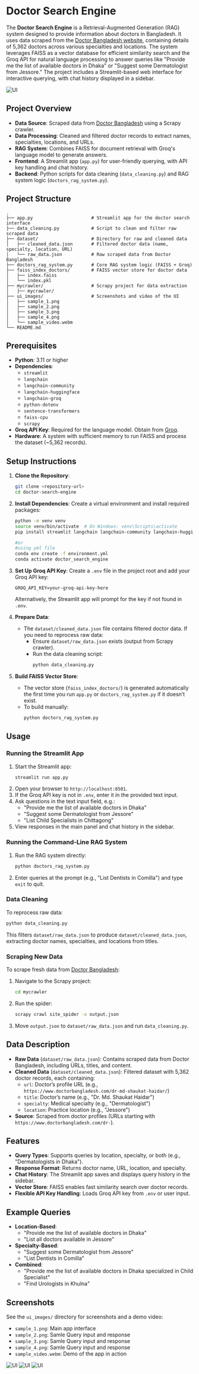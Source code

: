 # Doctor Search Engine

The **Doctor Search Engine** is a Retrieval-Augmented Generation (RAG) system designed to provide information about doctors in Bangladesh. It uses data scraped from the [Doctor Bangladesh website](https://www.doctorbangladesh.com/), containing details of 5,362 doctors across various specialties and locations. The system leverages FAISS as a vector database for efficient similarity search and the Groq API for natural language processing to answer queries like "Provide me the list of available doctors in Dhaka" or "Suggest some Dermatologist from Jessore." The project includes a Streamlit-based web interface for interactive querying, with chat history displayed in a sidebar.

![UI](ui_images/sample_1.png)


## Project Overview

- **Data Source**: Scraped data from [Doctor Bangladesh](https://www.doctorbangladesh.com/) using a Scrapy crawler.
- **Data Processing**: Cleaned and filtered doctor records to extract names, specialties, locations, and URLs.
- **RAG System**: Combines FAISS for document retrieval with Groq's language model to generate answers.
- **Frontend**: A Streamlit app (`app.py`) for user-friendly querying, with API key handling and chat history.
- **Backend**: Python scripts for data cleaning (`data_cleaning.py`) and RAG system logic (`doctors_rag_system.py`).

## Project Structure

```
.
├── app.py                      # Streamlit app for the doctor search interface
├── data_cleaning.py            # Script to clean and filter raw scraped data
├── dataset/                    # Directory for raw and cleaned data
│   ├── cleaned_data.json       # Filtered doctor data (name, specialty, location, URL)
│   └── raw_data.json           # Raw scraped data from Doctor Bangladesh
├── doctors_rag_system.py       # Core RAG system logic (FAISS + Groq)
├── faiss_index_doctors/        # FAISS vector store for doctor data
│   ├── index.faiss
│   └── index.pkl
├── mycrawler/                  # Scrapy project for data extraction
│   ├── mycrawler/
├── ui_images/                  # Screenshots and video of the UI
│   ├── sample_1.png
│   ├── sample_2.png
│   ├── sample_3.png
│   ├── sample_4.png
│   └── sample_video.webm
└── README.md                   
```

## Prerequisites

- **Python**: 3.11 or higher
- **Dependencies**:
  - `streamlit`
  - `langchain`
  - `langchain-community`
  - `langchain-huggingface`
  - `langchain-groq`
  - `python-dotenv`
  - `sentence-transformers`
  - `faiss-cpu`
  - `scrapy`
- **Groq API Key**: Required for the language model. Obtain from [Groq](https://console.groq.com/keys).
- **Hardware**: A system with sufficient memory to run FAISS and process the dataset (~5,362 records).

## Setup Instructions

1. **Clone the Repository**:
   ```bash
   git clone <repository-url>
   cd doctor-search-engine
   ```

2. **Install Dependencies**:
   Create a virtual environment and install required packages:
   ```bash
   python -m venv venv
   source venv/bin/activate  # On Windows: venv\Scripts\activate
   pip install streamlit langchain langchain-community langchain-huggingface langchain-groq python-dotenv sentence-transformers faiss-cpu scrapy

   #or
   #using yml file
   conda env create -f environment.yml
   conda activate doctor_search_engine
   ```

3. **Set Up Groq API Key**:
   Create a `.env` file in the project root and add your Groq API key:
   ```plaintext
   GROQ_API_KEY=your-groq-api-key-here
   ```
   Alternatively, the Streamlit app will prompt for the key if not found in `.env`.

4. **Prepare Data**:
   - The `dataset/cleaned_data.json` file contains filtered doctor data. If you need to reprocess raw data:
     - Ensure `dataset/raw_data.json` exists (output from Scrapy crawler).
     - Run the data cleaning script:
       ```bash
       python data_cleaning.py
       ```

5. **Build FAISS Vector Store**:
   - The vector store (`faiss_index_doctors/`) is generated automatically the first time you run `app.py` or `doctors_rag_system.py` if it doesn’t exist.
   - To build manually:
     ```bash
     python doctors_rag_system.py
     ```

## Usage

### Running the Streamlit App
1. Start the Streamlit app:
   ```bash
   streamlit run app.py
   ```
2. Open your browser to `http://localhost:8501`.
3. If the Groq API key is not in `.env`, enter it in the provided text input.
4. Ask questions in the text input field, e.g.:
   - "Provide me the list of available doctors in Dhaka"
   - "Suggest some Dermatologist from Jessore"
   - "List Child Specialists in Chittagong"
5. View responses in the main panel and chat history in the sidebar.

### Running the Command-Line RAG System
1. Run the RAG system directly:
   ```bash
   python doctors_rag_system.py
   ```
2. Enter queries at the prompt (e.g., "List Dentists in Comilla") and type `exit` to quit.

### Data Cleaning
To reprocess raw data:
```bash
python data_cleaning.py
```
This filters `dataset/raw_data.json` to produce `dataset/cleaned_data.json`, extracting doctor names, specialties, and locations from titles.

### Scraping New Data
To scrape fresh data from [Doctor Bangladesh](https://www.doctorbangladesh.com/):
1. Navigate to the Scrapy project:
   ```bash
   cd mycrawler
   ```
2. Run the spider:
   ```bash
   scrapy crawl site_spider -o output.json
   ```
3. Move `output.json` to `dataset/raw_data.json` and run `data_cleaning.py`.

## Data Description

- **Raw Data** (`dataset/raw_data.json`): Contains scraped data from Doctor Bangladesh, including URLs, titles, and content.
- **Cleaned Data** (`dataset/cleaned_data.json`): Filtered dataset with 5,362 doctor records, each containing:
  - `url`: Doctor’s profile URL (e.g., `https://www.doctorbangladesh.com/dr-md-shaukat-haidar/`)
  - `title`: Doctor’s name (e.g., "Dr. Md. Shaukat Haidar")
  - `specialty`: Medical specialty (e.g., "Dermatologist")
  - `location`: Practice location (e.g., "Jessore")
- **Source**: Scraped from doctor profiles (URLs starting with `https://www.doctorbangladesh.com/dr-`).

## Features

- **Query Types**: Supports queries by location, specialty, or both (e.g., "Dermatologists in Dhaka").
- **Response Format**: Returns doctor name, URL, location, and specialty.
- **Chat History**: The Streamlit app saves and displays query history in the sidebar.
- **Vector Store**: FAISS enables fast similarity search over doctor records.
- **Flexible API Key Handling**: Loads Groq API key from `.env` or user input.

## Example Queries

- **Location-Based**:
  - "Provide me the list of available doctors in Dhaka"
  - "List all doctors available in Jessore"
- **Specialty-Based**:
  - "Suggest some Dermatologist from Jessore"
  - "List Dentists in Comilla"
- **Combined**:
  - "Provide me the list of available doctors in Dhaka specialized in Child Specialist"
  - "Find Urologists in Khulna"

## Screenshots

See the `ui_images/` directory for screenshots and a demo video:
- `sample_1.png`: Main app interface
- `sample_2.png`: Samle Query input and response
- `sample_3.png`: Samle Query input and response
- `sample_4.png`: Samle Query input and response
- `sample_video.webm`: Demo of the app in action

![UI](ui_images/sample_2.png)
![UI](ui_images/sample_3.png)
![UI](ui_images/sample_4.png)
